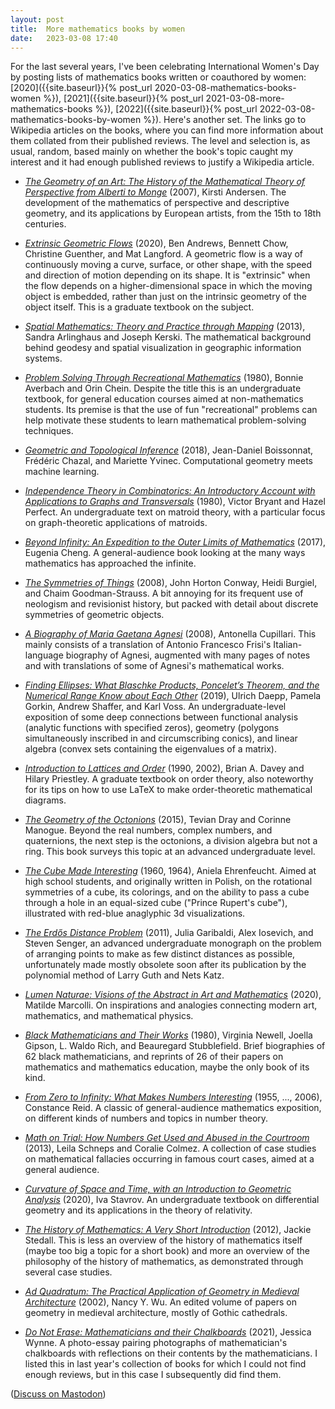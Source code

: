 ```yaml
---
layout: post
title:  More mathematics books by women
date:   2023-03-08 17:40
---
```

For the last several years, I've been celebrating International Women's Day by posting lists of mathematics books written or coauthored by women: [2020]({{site.baseurl}}{% post_url 2020-03-08-mathematics-books-women %}), [2021]({{site.baseurl}}{% post_url 2021-03-08-more-mathematics-books %}), [2022]({{site.baseurl}}{% post_url 2022-03-08-mathematics-books-by-women %}). Here's another set. The links go to Wikipedia articles on the books, where you can find more information about them collated from their published reviews. The level and selection is, as usual, random, based mainly on whether the book's topic caught my interest and it had enough published reviews to justify a Wikipedia article.

* _[The Geometry of an Art: The History of the Mathematical Theory of Perspective from Alberti to Monge](https://en.wikipedia.org/wiki/The_Geometry_of_an_Art)_ (2007), Kirsti Andersen. The development of the mathematics of perspective and descriptive geometry, and its applications by European artists, from the 15th to 18th centuries.

* _[Extrinsic Geometric Flows](https://en.wikipedia.org/wiki/Extrinsic_Geometric_Flows)_ (2020), Ben Andrews, Bennett Chow, Christine Guenther, and Mat Langford. A geometric flow is a way of continuously moving a curve, surface, or other shape, with the speed and direction of motion depending on its shape. It is "extrinsic" when the flow depends on a higher-dimensional space in which the moving object is embedded, rather than just on the intrinsic geometry of the object itself. This is a graduate textbook on the subject.

* _[Spatial Mathematics: Theory and Practice through Mapping](https://en.wikipedia.org/wiki/Spatial_Mathematics:_Theory_and_Practice_through_Mapping)_ (2013), Sandra Arlinghaus and Joseph Kerski. The mathematical background behind geodesy and spatial visualization in geographic information systems.

* _[Problem Solving Through Recreational Mathematics](https://en.wikipedia.org/wiki/Problem_Solving_Through_Recreational_Mathematics)_ (1980), Bonnie Averbach and Orin Chein. Despite the title this is an undergraduate textbook, for general education courses aimed at non-mathematics students. Its premise is that the use of fun "recreational" problems can help motivate these students to learn mathematical problem-solving techniques.

* _[Geometric and Topological Inference](https://en.wikipedia.org/wiki/Geometric_and_Topological_Inference)_ (2018), Jean-Daniel Boissonnat, Frédéric Chazal, and Mariette Yvinec. Computational geometry meets machine learning.

* _[Independence Theory in Combinatorics: An Introductory Account with Applications to Graphs and Transversals](https://en.wikipedia.org/wiki/Independence_Theory_in_Combinatorics)_ (1980), Victor Bryant and Hazel Perfect. An undergraduate text on matroid theory, with a particular focus on graph-theoretic applications of matroids.

* _[Beyond Infinity: An Expedition to the Outer Limits of Mathematics](https://en.wikipedia.org/wiki/Beyond_Infinity_(mathematics_book))_ (2017), Eugenia Cheng. A general-audience book looking at the many ways mathematics has approached the infinite.

* _[The Symmetries of Things](https://en.wikipedia.org/wiki/The_Symmetries_of_Things)_ (2008), John Horton Conway, Heidi Burgiel, and Chaim Goodman-Strauss. A bit annoying for its frequent use of neologism and revisionist history, but packed with detail about discrete symmetries of geometric objects.

* _[A Biography of Maria Gaetana Agnesi](https://en.wikipedia.org/wiki/A_Biography_of_Maria_Gaetana_Agnesi)_ (2008), Antonella Cupillari. This mainly consists of a translation of Antonio Francesco Frisi's Italian-language biography of Agnesi, augmented with many pages of notes and with translations of some of Agnesi's mathematical works.

* _[Finding Ellipses: What Blaschke Products, Poncelet’s Theorem, and the Numerical Range Know about Each Other](https://en.wikipedia.org/wiki/Finding_Ellipses)_ (2019), Ulrich Daepp, Pamela Gorkin, Andrew Shaffer, and Karl Voss. An undergraduate-level exposition of some deep connections between functional analysis (analytic functions with specified zeros), geometry (polygons simultaneously inscribed in and circumscribing conics), and linear algebra (convex sets containing the eigenvalues of a matrix).

* _[Introduction to Lattices and Order](https://en.wikipedia.org/wiki/Introduction_to_Lattices_and_Order)_ (1990, 2002), Brian A. Davey and Hilary Priestley. A graduate textbook on order theory, also noteworthy for its tips on how to use LaTeX to make order-theoretic mathematical diagrams.

* _[The Geometry of the Octonions](https://en.wikipedia.org/wiki/The_Geometry_of_the_Octonions)_ (2015), Tevian Dray and Corinne Manogue. Beyond the real numbers, complex numbers, and quaternions, the next step is the octonions, a division algebra but not a ring. This book surveys this topic at an advanced undergraduate level.

* _[The Cube Made Interesting](https://en.wikipedia.org/wiki/The_Cube_Made_Interesting)_ (1960, 1964), Aniela Ehrenfeucht. Aimed at high school students, and originally written in Polish, on the rotational symmetries of a cube, its colorings, and on the ability to pass a cube through a hole in an equal-sized cube ("Prince Rupert's cube"), illustrated with red-blue anaglyphic 3d visualizations.

* _[The Erdős Distance Problem](https://en.wikipedia.org/wiki/The_Erd%C5%91s_Distance_Problem)_ (2011), Julia Garibaldi, Alex Iosevich, and Steven Senger, an advanced undergraduate monograph on the problem of arranging points to make as few distinct distances as possible, unfortunately made mostly obsolete soon after its publication by the polynomial method of Larry Guth and Nets Katz.

* _[Lumen Naturae: Visions of the Abstract in Art and Mathematics](https://en.wikipedia.org/wiki/Lumen_Naturae)_ (2020), Matilde Marcolli. On inspirations and analogies connecting modern art, mathematics, and mathematical physics.

* _[Black Mathematicians and Their Works](https://en.wikipedia.org/wiki/Black_Mathematicians_and_Their_Works)_ (1980), Virginia Newell, Joella Gipson, L. Waldo Rich, and Beauregard Stubblefield. Brief biographies of 62 black mathematicians, and reprints of 26 of their papers on mathematics and mathematics education, maybe the only book of its kind.

* _[From Zero to Infinity: What Makes Numbers Interesting](https://en.wikipedia.org/wiki/From_Zero_to_Infinity)_ (1955, ..., 2006), Constance Reid. A classic of general-audience mathematics exposition, on different kinds of numbers and topics in number theory.

* _[Math on Trial: How Numbers Get Used and Abused in the Courtroom](https://en.wikipedia.org/wiki/Math_on_Trial)_ (2013), Leila Schneps and Coralie Colmez. A collection of case studies on mathematical fallacies occurring in famous court cases, aimed at a general audience.

* _[Curvature of Space and Time, with an Introduction to Geometric Analysis](https://en.wikipedia.org/wiki/Curvature_of_Space_and_Time,_with_an_Introduction_to_Geometric_Analysis)_ (2020), Iva Stavrov. An undergraduate textbook on differential geometry and its applications in the theory of relativity.

* _[The History of Mathematics: A Very Short Introduction](https://en.wikipedia.org/wiki/The_History_of_Mathematics:_A_Very_Short_Introduction)_ (2012), Jackie Stedall. This is less an overview of the history of mathematics itself (maybe too big a topic for a short book) and more an overview of the philosophy of the history of mathematics, as demonstrated through several case studies.

* _[Ad Quadratum: The Practical Application of Geometry in Medieval Architecture](https://en.wikipedia.org/wiki/Ad_Quadratum:_The_Practical_Application_of_Geometry_in_Medieval_Architecture)_ (2002), Nancy Y. Wu. An edited volume of papers on geometry in medieval architecture, mostly of Gothic cathedrals.

* _[Do Not Erase: Mathematicians and their Chalkboards](https://en.wikipedia.org/wiki/Do_Not_Erase:_Mathematicians_and_their_Chalkboards)_ (2021), Jessica Wynne. A photo-essay pairing photographs of mathematician's chalkboards with reflections on their contents by the mathematicians. I listed this in last year's collection of books for which I could not find enough reviews, but in this case I subsequently did find them.

([Discuss on Mastodon](https://mathstodon.xyz/@11011110/109990803163597638))